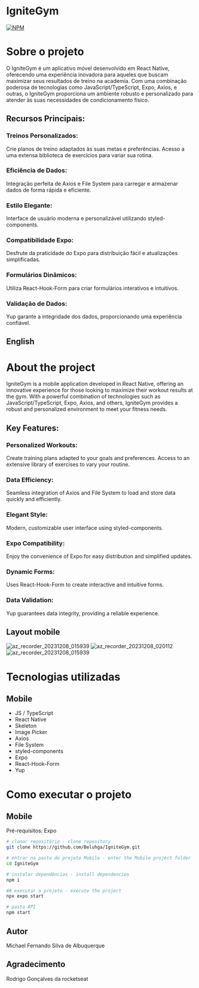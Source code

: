 # IgniteGym

[![NPM](https://img.shields.io/npm/l/react)](hhttps://github.com/Beluhga/AppTest-paraEstudo/blob/main/LICENSE) 

# Sobre o projeto
O IgniteGym é um aplicativo móvel desenvolvido em React Native, oferecendo uma experiência inovadora para aqueles que buscam maximizar seus resultados de treino na academia. Com uma combinação poderosa de tecnologias como JavaScript/TypeScript, Expo, Axios, e outras, o IgniteGym proporciona um ambiente robusto e personalizado para atender às suas necessidades de condicionamento físico.

## Recursos Principais:

### Treinos Personalizados:
Crie planos de treino adaptados às suas metas e preferências.
Acesso a uma extensa biblioteca de exercícios para variar sua rotina.

### Eficiência de Dados:

Integração perfeita de Axios e File System para carregar e armazenar dados de forma rápida e eficiente.

### Estilo Elegante:

Interface de usuário moderna e personalizável utilizando styled-components.

### Compatibilidade Expo:

Desfrute da praticidade do Expo para distribuição fácil e atualizações simplificadas.

### Formulários Dinâmicos:

Utiliza React-Hook-Form para criar formulários interativos e intuitivos.

### Validação de Dados:

Yup garante a integridade dos dados, proporcionando uma experiência confiável.


## English

# About the project
IgniteGym is a mobile application developed in React Native, offering an innovative experience for those looking to maximize their workout results at the gym. With a powerful combination of technologies such as JavaScript/TypeScript, Expo, Axios, and others, IgniteGym provides a robust and personalized environment to meet your fitness needs.

## Key Features:

### Personalized Workouts:
Create training plans adapted to your goals and preferences.
Access to an extensive library of exercises to vary your routine.

### Data Efficiency:

Seamless integration of Axios and File System to load and store data quickly and efficiently.

### Elegant Style:

Modern, customizable user interface using styled-components.

### Expo Compatibility:

Enjoy the convenience of Expo for easy distribution and simplified updates.

### Dynamic Forms:

Uses React-Hook-Form to create interactive and intuitive forms.

### Data Validation:

Yup guarantees data integrity, providing a reliable experience.

## Layout mobile

![az_recorder_20231208_015939](https://github.com/Beluhga/IgniteGym/assets/82901722/4aec64fb-2219-4348-9b70-c28d1c45d787) 
![az_recorder_20231208_020112](https://github.com/Beluhga/IgniteGym/assets/82901722/9581a77a-01bc-4b23-afc6-679717f43632)
![az_recorder_20231208_015939](https://github.com/Beluhga/IgniteGym/assets/82901722/ee5b86aa-49d9-444b-92f5-c56ad2f31fcf)

# Tecnologias utilizadas
## Mobile
- JS / TypeScript
- React Native
- Skeleton
- Image Picker
- Axios
- File System
- styled-components
- Expo
- React-Hook-Form
- Yup


# Como executar o projeto

## Mobile
Pré-requisitos: Expo

```bash
# clonar repositório - clone repository
git clone https://github.com/Beluhga/IgniteGym.git

# entrar na pasta do projeto Mobile - enter the Mobile project folder
cd IgniteGym

# instalar dependências - install dependencies
npm i

## executar o projeto - execute the project
npx expo start

# pasta API
npm start

```


## Autor

Michael Fernando Silva de Albuquerque

## Agradecimento

Rodrigo Gonçalves da rocketseat
